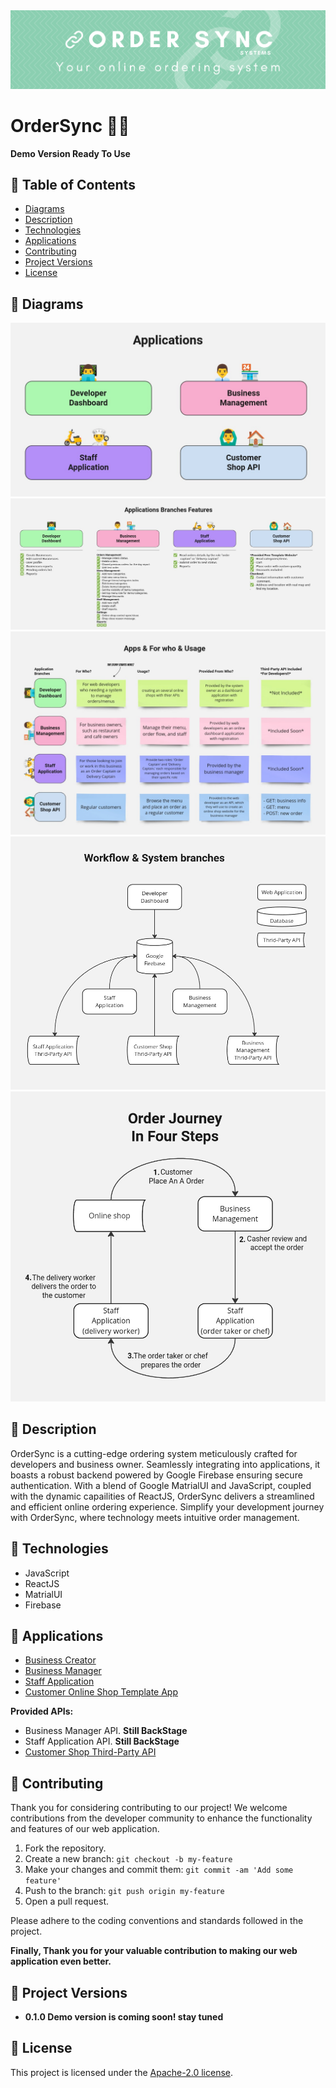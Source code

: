 
<img src="images/cover.png" alt="cover" />

# OrderSync 🛵🔗

**Demo Version Ready To Use**

## 🔶 Table of Contents
- [Diagrams](#🔶-diagrams)
- [Description](#🔶-description)
- [Technologies](#🔶-technologies)
- [Applications](#🔶-Applications)
- [Contributing](#🔶-contributing)
- [Project Versions](#🔶-project-versions)
- [License](#🔶-license)

## 🔶 Diagrams
![applications](images/applications.jpg)
![features](images/features.jpg)
![app&forwho&usage](images/app&forwho&usage.jpg)
![workflow](images/workflow.jpg)
![order-journey](images/order-journey.jpg)

## 🔶 Description
OrderSync is a cutting-edge ordering system meticulously crafted for developers and business owner. Seamlessly integrating into applications, it boasts a robust backend powered by Google Firebase ensuring secure authentication. With a blend of Google MatrialUI and JavaScript, coupled with the dynamic capailities of ReactJS, OrderSync delivers a streamlined and efficient online ordering experience. Simplify your development journey with OrderSync, where technology meets intuitive order management.

## 🔶 Technologies

* JavaScript
* ReactJS
* MatrialUI
* Firebase

## 🔶 Applications

- [Business Creator](businesses_creator/)
- [Business Manager](businesses_manager/)
- [Staff Application](staff_app/)
- [Customer Online Shop Template App](customer_online_shop_template/)

**Provided APIs:**
- Business Manager API. **Still BackStage**
- Staff Application API. **Still BackStage**
- [Customer Shop Third-Party API](user_gateway/)

## 🔶 Contributing
Thank you for considering contributing to our project! We welcome contributions from the developer community to enhance the functionality and features of our web application.

1. Fork the repository.
2. Create a new branch: `git checkout -b my-feature`
3. Make your changes and commit them: `git commit -am 'Add some feature'`
4. Push to the branch: `git push origin my-feature`
5. Open a pull request.

Please adhere to the coding conventions and standards followed in the project.

**Finally, Thank you for your valuable contribution to making our web application even better.**

## 🔶 Project Versions

- **0.1.0 Demo version is coming soon! stay tuned**

## 🔶 License

This project is licensed under the [Apache-2.0 license](LICENSE).
